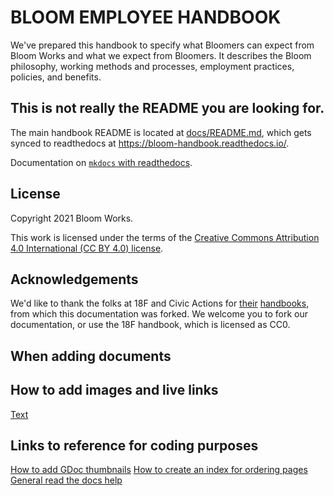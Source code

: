 # BLOOM EMPLOYEE HANDBOOK

We've prepared this handbook to specify what Bloomers can expect from Bloom Works and what we expect from Bloomers. It describes the Bloom philosophy, working methods and processes, employment practices, policies, and benefits.

## This is not really the README you are looking for.

The main handbook README is located at [docs/README.md](docs/README.md), which gets synced to readthedocs at <https://bloom-handbook.readthedocs.io/>.

Documentation on [`mkdocs` with readthedocs](https://docs.readthedocs.io/en/stable/intro/getting-started-with-mkdocs.html).

## License

Copyright 2021 Bloom Works.

This work is licensed under the terms of the [Creative Commons Attribution 4.0 International (CC BY 4.0) license](docs/LICENSE.md).

## Acknowledgements

We'd like to thank the folks at 18F and Civic Actions for [their](https://github.com/18F/handbook) [handbooks](https://github.com/bloom-works/handbook), from which this documentation was forked. We welcome you to fork our documentation, or use the 18F handbook, which is licensed as CC0.


## When adding documents

## How to add images and live links 
<a href="" rel="noopener noreferrer" target="_blank">Text</a>

## Links to reference for coding purposes

[How to add GDoc thumbnails](https://developers.google.com/docs/api/quickstart/js)
[How to create an index for ordering pages](https://www.mkdocs.org/user-guide/writing-your-docs/#file-layout)
[General read the docs help](https://docs.readthedocs.io/en/stable/index.html)
